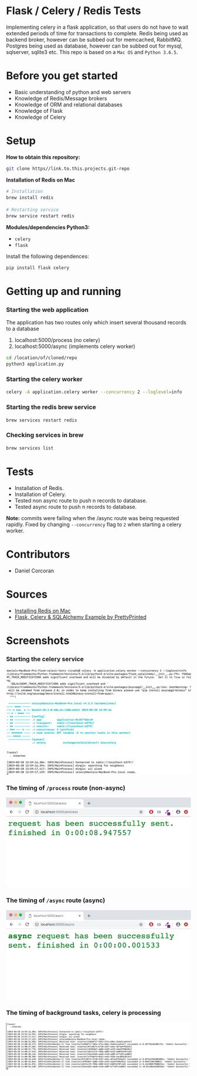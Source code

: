 # Flask / Celery / Redis Tests
Implementing celery in a flask application, so that users do not have to wait extended periods of time for transactions to complete.
Redis being used as backend broker, however can be subbed out for memcached, RabbitMQ.
Postgres being used as database, however can be subbed out for mysql, sqlserver, sqlite3 etc.
This repo is based on a `Mac OS` and `Python 3.6.5`.

# Before you get started
- Basic understanding of python and web servers
- Knowledge of Redis/Message brokers
- Knowledge of ORM and relational databases
- Knowledge of Flask
- Knowledge of Celery

# Setup
**How to obtain this repository:**
```sh
git clone https//link.to.this.projects.git-repo
```
**Installation of Redis on Mac**
```sh
# Installation
brew install redis

# Restarting service
brew service restart redis
```

**Modules/dependencies Python3:**
- `celery`
- `flask`

Install the following dependences:
```sh
pip install flask celery
```

# Getting up and running

### Starting the web application
The application has two routes only which insert several thousand records to a database
1. localhost:5000/process (no celery)
2. localhost:5000/async (implements celery worker)
```sh
cd /location/of/cloned/repo
python3 application.py
```

### Starting the celery worker
```sh
celery -A application.celery worker --concurrency 2 --loglevel=info
```

### Starting the redis brew service
```sh
brew services restart redis
```

### Checking services in brew
```sh
brew services list
```

# Tests
- Installation of Redis.
- Installation of Celery.
- Tested non async route to push n records to database.
- Tested async route to push n records to database.

**Note:** commits were failing when the /async route was being requested rapidly. Fixed by changing `--concurrency` flag to `2` when starting a celery worker.

# Contributors
- Daniel Corcoran

# Sources
- [Installing Redis on Mac](https://medium.com/@petehouston/install-and-config-redis-on-mac-os-x-via-homebrew-eb8df9a4f298)
- [Flask, Celery & SQLAlchemy Example by PrettyPrinted](https://www.youtube.com/watch?v=lOirTBrOek0)

# Screenshots
### Starting the celery service
![](https://github.com/danielc92/flask-celery-tests/blob/master/screenshots/Screen%20Shot%202019-03-28%20at%201.59.47%20pm.png)
### The timing of `/process` route (non-async)
![](https://github.com/danielc92/flask-celery-tests/blob/master/screenshots/Screen%20Shot%202019-03-28%20at%202.02.55%20pm.png)
### The timing of `/async` route (async)
![](https://github.com/danielc92/flask-celery-tests/blob/master/screenshots/Screen%20Shot%202019-03-28%20at%202.02.33%20pm.png)
### The timing of background tasks, celery is processing
![](https://github.com/danielc92/flask-celery-tests/blob/master/screenshots/Screen%20Shot%202019-03-28%20at%202.01.50%20pm.png)